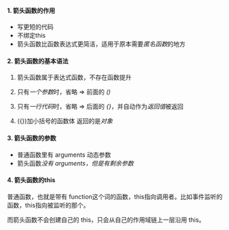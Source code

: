 #### 1. 箭头函数的作用

- 写更短的代码
- 不绑定this
- 箭头函数比函数表达式更简洁，适用于原本需要*匿名函数*的地方

#### 2. 箭头函数的基本语法

1. 箭头函数属于表达式函数，不存在函数提升

2. 只有*一个参数*时，省略 => 前面的 *()*

3. 只有*一行代码*时，省略 => 后面的 *{}*，并自动作为*返回值*被返回

4. ({})加小括号的函数体 返回的是*对象*

#### 3. 箭头函数的参数

- 普通函数里有 arguments 动态参数
- 箭头函数*没有 arguments，但是有剩余参数*

#### 4. 箭头函数的this

  普通函数，也就是带有 function这个词的函数，this指向调用者。比如事件监听的函数，this指向被监听的那个。

  而箭头函数不会创建自己的 this，只会从自己的作用域链上一层沿用 this。